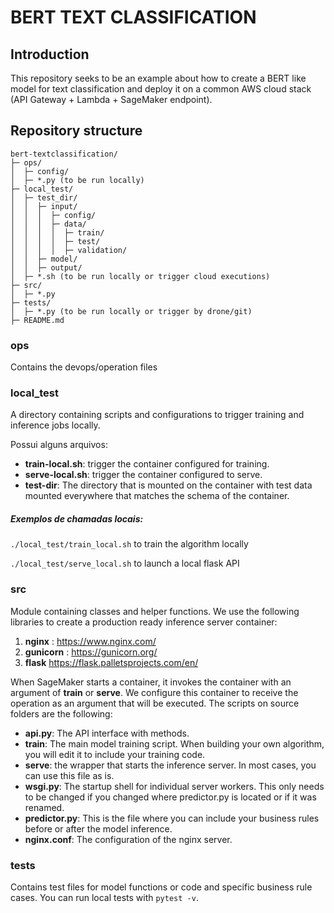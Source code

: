 # BERT TEXT CLASSIFICATION

## Introduction

This repository seeks to be an example about how to create a BERT like model for text classification and deploy it on a common AWS cloud stack (API Gateway + Lambda + SageMaker endpoint).

## Repository structure

```
bert-textclassification/
├─ ops/
│  ├─ config/
│  ├─ *.py (to be run locally)
├─ local_test/
│  ├─ test_dir/
│  │  ├─ input/
│  │  │  ├─ config/
│  │  │  ├─ data/
│  │  │  │  ├─ train/
│  │  │  │  ├─ test/
│  │  │  │  ├─ validation/
│  │  ├─ model/
│  │  ├─ output/
│  ├─ *.sh (to be run locally or trigger cloud executions)
├─ src/
│  ├─ *.py
├─ tests/
│  ├─ *.py (to be run locally or trigger by drone/git)
├─ README.md
```

### ops
Contains the devops/operation files

### local_test
A directory containing scripts and configurations to trigger training and inference jobs locally.

Possui alguns arquivos:
* __train-local.sh__: trigger the container configured for training.
* __serve-local.sh__: trigger the container configured to serve.
* __test-dir__: The directory that is mounted on the container with test data mounted everywhere that matches the schema of the container.

##### Exemplos de chamadas locais:

`./local_test/train_local.sh` to train the algorithm locally

`./local_test/serve_local.sh` to launch a local flask API

### src
Module containing classes and helper functions.
We use the following libraries to create a production ready inference server container:

1. __nginx__ : https://www.nginx.com/
2. __gunicorn__ : https://gunicorn.org/ 
3. __flask__ https://flask.palletsprojects.com/en/

When SageMaker starts a container, it invokes the container with an argument of __train__ or __serve__. We configure this container to receive the operation as an argument that will be executed. The scripts on source folders are the following:

* __api.py__: The API interface with methods.
* __train__: The main model training script. When building your own algorithm, you will edit it to include your training code.
* __serve__: the wrapper that starts the inference server. In most cases, you can use this file as is.
* __wsgi.py__: The startup shell for individual server workers. This only needs to be changed if you changed where predictor.py is located or if it was renamed.
* __predictor.py__: This is the file where you can include your business rules before or after the model inference.
* __nginx.conf__: The configuration of the nginx server.

### tests
Contains test files for model functions or code and specific business rule cases. You can run local tests with `pytest -v`.
